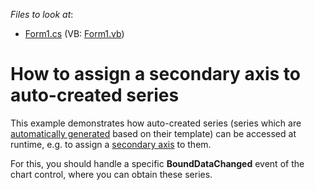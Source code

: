 <!-- default file list -->
*Files to look at*:

* [Form1.cs](./CS/Form1.cs) (VB: [Form1.vb](./VB/Form1.vb))
<!-- default file list end -->
# How to assign a secondary axis to auto-created series


<p>This example demonstrates how auto-created series (series which are <a href="http://devexpress.com/Help/Content.aspx?help=XtraCharts&document=CustomDocument5795.htm">automatically generated</a> based on their template) can be accessed at runtime, e.g. to assign a <a href="http://devexpress.com/Help/Content.aspx?help=XtraCharts&document=CustomDocument5798.htm">secondary axis</a> to them.</p><p>For this, you should handle a specific <strong>BoundDataChanged</strong> event of the chart control, where you can obtain these series.</p>

<br/>


